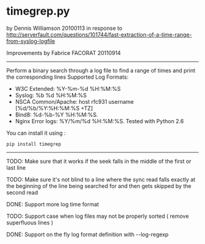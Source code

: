 # timegrep.py

by Dennis Williamson 20100113
in response to http://serverfault.com/questions/101744/fast-extraction-of-a-time-range-from-syslog-logfile

Improvements by Fabrice FACORAT 20110914

---
Perform a binary search through a log file to find a range of times
and print the corresponding lines
Supported Log Formats:
- W3C Extended: %Y-%m-%d %H:%M:%S
- Syslog: %b %d %H:%M:%S
- NSCA Common/Apache: host rfc931 username [%d/%b/%Y:%H:%M:%S +TZ]
- Bind8: %d-%b-%Y %H:%M:%S.
- Nginx Error logs: %Y/%m/%d %H:%M:%S.
Tested with Python 2.6

You can install it using :

    pip install timegrep

---
TODO: Make sure that it works if the seek falls in the middle of
      the first or last line

TODO: Make sure it's not blind to a line where the sync read falls
      exactly at the beginning of the line being searched for and
      then gets skipped by the second read

DONE: Support more log time format

TODO: Support case when log files may not be properly sorted ( remove superfluous lines )

DONE: Support on the fly log format definition with --log-regexp
